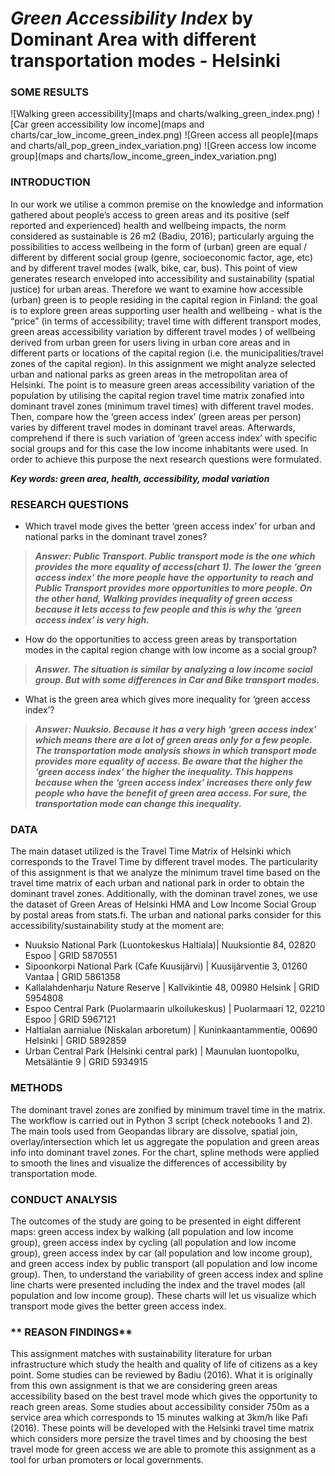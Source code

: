 # ***Green Accessibility Index*** by Dominant Area with different transportation modes - Helsinki

### **SOME RESULTS**
![Walking green accessibility](maps and charts/walking_green_index.png)
![Car green accessibility low income](maps and charts/car_low_income_green_index.png)
![Green access all people](maps and charts/all_pop_green_index_variation.png)
![Green access low income group](maps and charts/low_income_green_index_variation.png)

### **INTRODUCTION**
In our work we utilise a common premise on the knowledge and information gathered about people’s access to green areas and its positive (self reported and experienced) health and wellbeing impacts, the norm considered as sustainable is 26 m2 (Badiu, 2016); particularly arguing the possibilities to access wellbeing in the form of (urban) green are equal / different by different social group (genre, socioeconomic factor, age, etc) and by different travel modes (walk, bike, car, bus).  This point of view generates research enveloped into accessibility and sustainability (spatial justice) for urban areas.
Therefore we want to examine how accessible (urban) green is to people residing in the capital region in Finland: the goal is to explore green areas supporting user health and wellbeing - what is the “price” (in terms of accessibility; travel time with different transport modes, green areas accessibility variation by different travel modes ) of wellbeing derived from urban green for users living in urban core areas and in different parts or locations of the capital region (i.e. the municipalities/travel zones of the capital region). In this assignment we might analyze selected urban and national parks as green areas in the metropolitan area of Helsinki. The point is to measure green areas accessibility variation of the population by utilising the capital region travel time matrix zonafied into dominant travel zones (minimum travel times) with different travel modes. Then, compare how the ‘green access index’ (green areas per person) varies by different travel modes in dominant travel areas. Afterwards, comprehend if there is such variation of ‘green access index’ with specific social groups and for this case the low income inhabitants were used. In order to achieve this purpose the next research questions were formulated.

 ***Key words: green area, health, accessibility, modal variation***
 
 ### **RESEARCH QUESTIONS**
- Which travel mode gives the better ‘green access index’ for urban and national parks in the dominant travel zones?
> ***Answer: Public Transport. Public transport mode is the one which provides the more equality of access(chart 1). The lower the ‘green access index’ the more people have the opportunity to reach and Public Transport provides more opportunities to more people. On the other hand, Walking provides inequality of green access because it lets access to few people and this is why the ‘green access index’ is very high.***

- How do the opportunities to access green areas by transportation modes in the capital region change with low income as a social group?
> ***Answer. The situation is similar by analyzing a low income social group. But with some differences in Car and Bike transport modes.***

- What is the green area which gives more inequality for ‘green access index’?
> ***Answer: Nuuksio. Because it has a very high ‘green access index’ which means there are a lot of green areas only for a few people. The transportation mode analysis shows in which transport mode provides more equality of access. Be aware that the higher the ‘green access index’ the higher the inequality. This happens because when the ‘green access index’ increases there only few people who have the benefit of green area access. For sure, the transportation mode can change this inequality.***

### **DATA**
The main dataset utilized is the Travel Time Matrix of Helsinki which corresponds to the Travel Time by different travel modes. The particularity of this assignment is that we analyze the minimum travel time based on the travel time matrix of each urban and national park in order to obtain the dominant travel zones. Additionally, with the dominan travel zones, we use the dataset of Green Areas of Helsinki HMA and Low Income Social Group by postal areas from stats.fi.
The urban and national parks consider for this accessibility/sustainability study at the moment are:
- Nuuksio National Park (Luontokeskus Haltiala)| Nuuksiontie 84, 02820 Espoo | GRID 5870551
- Sipoonkorpi National Park (Cafe Kuusijärvi) | Kuusijärventie 3, 01260 Vantaa | GRID 5861358
- Kallalahdenharju Nature Reserve | Kallvikintie 48, 00980 Helsink | GRID 5954808
- Espoo Central Park (Puolarmaarin ulkoilukeskus) | Puolarmaari 12, 02210 Espoo | GRID 5967121
- Haltialan aarnialue (Niskalan arboretum) | Kuninkaantammentie, 00690 Helsinki | GRID 5892859
- Urban Central Park (Helsinki central park) | Maunulan luontopolku, Metsäläntie 9 | GRID 5934915

### **METHODS**
The dominant travel zones are zonified by minimum travel time in the matrix. The workflow is carried out in Python 3 script (check notebooks 1 and 2). The main tools used from Geopandas library are dissolve, spatial join, overlay/intersection which let us aggregate the population and green areas info into dominant travel zones. For the chart, spline methods were applied to smooth the lines and visualize the differences of accessibility by transportation mode.

### **CONDUCT ANALYSIS**
The outcomes of the study are going to be presented in eight different maps: green access index by walking (all population and low income group), green access index by cycling (all population and low income group), green access index by car (all population and low income group), and green access index by public transport (all population and low income group). 
Then, to understand the variability of green access index and spline line charts were presented including the index and the travel modes (all population and low income group). These charts will let us visualize which transport mode gives the better green access index.

### ** REASON FINDINGS**
This assignment matches with sustainability literature for urban infrastructure which study the health and quality of life of citizens as a key point. Some studies can be reviewed by Badiu (2016). What it is originally from this own assignment is that we are considering green areas accessibility based on the best travel mode which gives the opportunity to reach green areas.
Some studies about accessibility consider 750m as a service area which corresponds to 15 minutes walking at 3km/h like Pafi (2016). These points will be developed with the Helsinki travel time matrix which considers more persize the travel times and by choosing the best travel mode for green access we are able to promote this assignment as a tool for urban promoters or local governments.





